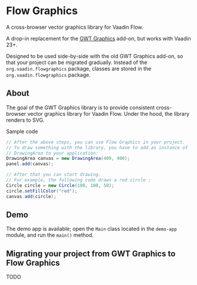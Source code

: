 # Flow Graphics

A cross-browser vector graphics library for Vaadin Flow.

A drop-in replacement for the [GWT Graphics](https://vaadin.com/directory/component/gwt-graphics)
add-on, but works with Vaadin 23+.

Designed to be used side-by-side with the old GWT Graphics add-on, so that your
project can be migrated gradually. Instead of the `org.vaadin.flowgraphics` package,
classes are stored in the `org.vaadin.flowgraphics` package.

## About

The goal of the GWT Graphics library is to provide consistent cross-browser vector graphics library
for Vaadin Flow. Under the hood, the library renders to SVG.

Sample code
```java
// After the above steps, you can use Flow Graphics in your project. 
// To draw something with the library, you have to add an instance of 
// DrawingArea to your application:
DrawingArea canvas = new DrawingArea(400, 400);
panel.add(canvas);

// After that you can start drawing. 
// For example, the following code draws a red circle :
Circle circle = new Circle(100, 100, 50);
circle.setFillColor("red");
canvas.add(circle);
```

## Demo

The demo app is available; open the `Main` class located in the `demo-app` module, and run the `main()` method.

## Migrating your project from GWT Graphics to Flow Graphics

TODO
